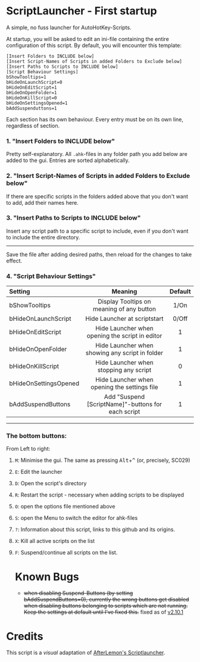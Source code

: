 # ScriptLauncher - First startup

A simple, no fuss launcher for AutoHotKey-Scripts.

At startup, you will be asked to edit an ini-file containing the entire configuration of this script.
By default, you will encounter this template:

    [Insert Folders to INCLUDE below]
    [Insert Script-Names of Scripts in added Folders to Exclude below]
    [Insert Paths to Scripts to INCLUDE below]
    [Script Behaviour Settings]
    bShowTooltips=1
    bHideOnLaunchScript=0
    bHideOnEditScript=1
    bHideOnOpenFolder=1
    bHideOnKillScript=0
    bHideOnSettingsOpened=1
    bAddSuspenduttons=1

Each section has its own behaviour.
Every entry must be on its own line, regardless of section.

### 1. "Insert Folders to INCLUDE below"

Pretty self-explanatory. All `.ahk`-files in any folder path you add below are added to the gui. Entries are sorted alphabetically.

### 2. "Insert Script-Names of Scripts in added Folders to Exclude below"

If there are specific scripts in the folders added above that you don't want to add, add their names here.

### 3. "Insert Paths to Scripts to INCLUDE below"

Insert any script path to a specific script to include, even if you don't want to include the entire directory.



--- 

Save the file after adding desired paths, then reload for the changes to take effect.

### 4. "Script Behaviour Settings"

| Setting| Meaning | Default |
   | :-----------------|:-------------:|:-----:|
   | bShowTooltips | Display Tooltips on meaning of any button | 1/On
   | bHideOnLaunchScript | Hide Launcher at scriptstart | 0/Off
   | bHideOnEditScript | Hide Launcher when opening the script in editor | 1
   | bHideOnOpenFolder | Hide Launcher when showing any script in folder | 1
   | bHideOnKillScript | Hide Launcher when stopping any script | 0
   | bHideOnSettingsOpened | Hide Launcher when opening the settings file | 1
   | bAddSuspendButtons | Add "Suspend [ScriptName]"-buttons for each script | 1


---

### The bottom buttons:

From Left to right:

1. `M`: Minimise the gui. The same as pressing <kbd>Alt</kbd>+<kbd>^</kbd> (or, precisely, SC029)
2. `E`: Edit the launcher
3. `D`: Open the script's directory
4. `R`: Restart the script - necessary when adding scripts to be displayed
5. `O`: open the options file mentioned above
6. `S`: open the Menu to switch the editor for ahk-files
7. `?`: Information about this script, links to this github and its origins.
8. `X`: Kill all active scripts on the list
9. `F`: Suspend/continue all scripts on the list.
   
   # Known Bugs
   
   - ~~when disabling Suspend-Buttons (by setting bAddSuspendButtons=0), currently the wrong buttons get disabled when disabling buttons belonging to scripts which are not running. Keep the settings at default until I've fixed this.~~ fixed as of [v2.10.1](https://github.com/Gewerd-Strauss/ScriptLauncher/commit/c8b13f9c82ae49fc6a91efff1e580b9bf0b93139)


# Credits

This script is a _visual_ adaptation of [AfterLemon's Scriptlauncher](http://www.autohotkey.com/board/topic/93997-list-all-ahk-scripts-in-directory-in-Gui/).
